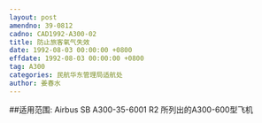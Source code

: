 ```yaml
---
layout: post
amendno: 39-0812
cadno: CAD1992-A300-02
title: 防止旅客氧气失效
date: 1992-08-03 00:00:00 +0800
effdate: 1992-08-03 00:00:00 +0800
tag: A300
categories: 民航华东管理局适航处
author: 姜春水
---
```


##适用范围:
Airbus SB A300-35-6001 R2 所列出的A300-600型飞机

